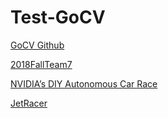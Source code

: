 # Test-GoCV


[GoCV Github ](https://github.com/hybridgroup/gocv)


[2018FallTeam7](https://guitar.ucsd.edu/maeece148/index.php/2018FallTeam7)


[NVIDIA’s DIY Autonomous Car Race](https://developer.nvidia.com/embedded/diy-ai-race)


[JetRacer](https://github.com/NVIDIA-AI-IOT/jetracer)



